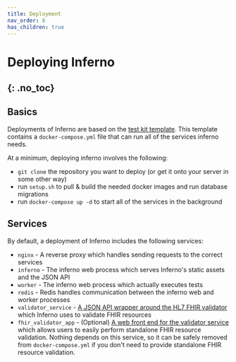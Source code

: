 ```yaml
---
title: Deployment
nav_order: 8
has_children: true
---
```

# Deploying Inferno
{: .no_toc}
---
## Basics
Deployments of Inferno are based on the [test kit
template](https://github.com/inferno-framework/inferno-template). This template
contains a `docker-compose.yml` file that can run all of the services inferno
needs.

At a minimum, deploying inferno involves the following:
- `git clone` the repository you want to deploy (or get it onto your server in
  some other way)
- run `setup.sh` to pull & build the needed docker images and run database
  migrations
- run `docker-compose up -d` to start all of the services in the background

## Services
By default, a deployment of Inferno includes the following services:

- `nginx` - A reverse proxy which handles sending requests to the correct
  services
- `inferno` - The inferno web process which serves Inferno's static assets and
  the JSON API
- `worker` - The inferno web process which actually executes tests
- `redis` - Redis handles communication between the inferno web and worker
  processes
- `validator_service` - [A JSON API wrapper around the HL7 FHIR
  validator](https://github.com/inferno-framework/fhir-validator-wrapper) which
  Inferno uses to validate FHIR resources
- `fhir_validator_app` - (Optional) [A web front end for the validator
  service](https://github.com/inferno-framework/fhir-validator-app) which allows
  users to easily perform standalone FHIR resource validation. Nothing depends
  on this service, so it can be safely removed from `docker-compose.yml` if you
  don't need to provide standalone FHIR resource validation.
